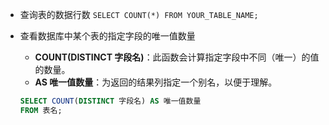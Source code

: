 - 查询表的数据行数
	`SELECT COUNT(*) FROM YOUR_TABLE_NAME;`

- 查看数据库中某个表的指定字段的唯一值数量
	- **COUNT(DISTINCT 字段名)**：此函数会计算指定字段中不同（唯一）的值的数量。
	- **AS 唯一值数量**：为返回的结果列指定一个别名，以便于理解。

	```sql
	SELECT COUNT(DISTINCT 字段名) AS 唯一值数量
	FROM 表名;
	```

